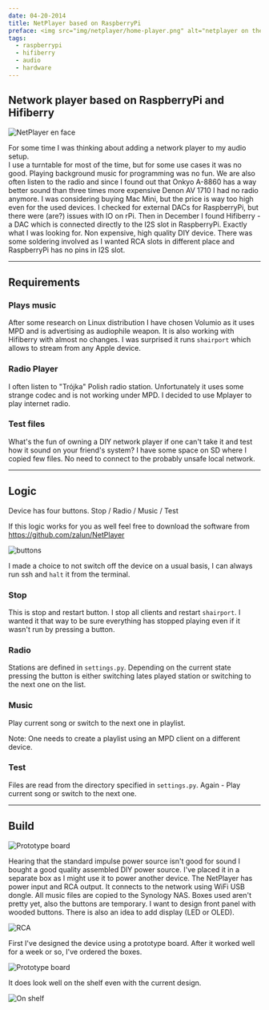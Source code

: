```yaml
---
date: 04-20-2014
title: NetPlayer based on RaspberryPi
preface: <img src="img/netplayer/home-player.png" alt="netplayer on the shelf"/><br/>For some time I was thinking about adding a network player to my audio setup.  I use a turntable for most of the time, but for some use cases it was no good. 
tags:
  - raspberrypi
  - hifiberry
  - audio
  - hardware
---
```


## Network player based on RaspberryPi and Hifiberry

![NetPlayer en face](../img/netplayer/on-shelf-face-1.png)

For some time I was thinking about adding a network player to my audio setup.  
I use a turntable for most of the time, but for some use cases it was no good.
Playing background music for programming was no fun. We are also often listen
to the radio and since I found out that Onkyo A-8860 has a way better sound than
three times more expensive Denon AV 1710 I had no radio anymore. I was 
considering buying Mac Mini, but the price is way too high even for the used
devices. I checked for external DACs for RaspberryPi, but there were (are?) 
issues with IO on rPi. Then in December I found Hifiberry - a DAC which is
connected directly to the I2S slot in RaspberryPi. Exactly what I was looking 
for. Non expensive, high quality DIY device. There was some soldering involved 
as I wanted RCA slots in different place and RaspberryPi has no pins in I2S slot.

---

## Requirements

### Plays music

After some research on Linux distribution I have chosen Volumio as it uses MPD 
and is advertising as audiophile weapon. It is also working with 
Hifiberry with almost no changes. I was surprised it runs ``shairport`` which 
allows to stream from any Apple device.

### Radio Player

I often listen to "Trójka" Polish radio station. Unfortunately it uses some
strange codec and is not working under MPD. I decided to use Mplayer to play
internet radio.

### Test files

What's the fun of owning a DIY network player if one can't take it and test how
it sound on your friend's system? I have some space on SD where I copied few
files. No need to connect to the probably unsafe local network.

---

## Logic

Device has four buttons. Stop / Radio / Music / Test

If this logic works for you as well feel free to download the software from
https://github.com/zalun/NetPlayer

![buttons](../img/netplayer/buttons.png)

I made a choice to not switch off the device on a usual basis, I can always
run ssh and ``halt`` it from the terminal.

### Stop

This is stop and restart button. I stop all clients and restart ``shairport``.
I wanted it that way to be sure everything has stopped playing even if it
wasn't run by pressing a button.

### Radio

Stations are defined in ``settings.py``. Depending on the current state pressing 
the button is either switching lates played station or switching to the next 
one on the list.

### Music

Play current song or switch to the next one in playlist.

Note: One needs to create a playlist using an MPD client on a different device.

### Test

Files are read from the directory specified in ``settings.py``. Again - Play
current song or switch to the next one.

---

## Build

![Prototype board](../img/netplayer/board.png)

Hearing that the standard impulse power source isn't good for sound I bought
a good quality assembled DIY power source. I've placed it in a separate box as
I might use it to power another device. The NetPlayer has power input and RCA
output. It connects to the network using WiFi USB dongle. All music files are
copied to the Synology NAS. Boxes used aren't pretty yet, also the buttons are
temporary. I want to design front panel with wooded buttons. There is also an 
idea to add display (LED or OLED).

![RCA](../img/netplayer/open-4-back.png)

First I've designed the device using a prototype board. After it worked well
for a week or so, I've ordered the boxes.

![Prototype board](../img/netplayer/prototype-board-1.png)

It does look well on the shelf even with the current design.

![On shelf](../img/netplayer/on-shelf-face-2.png)
